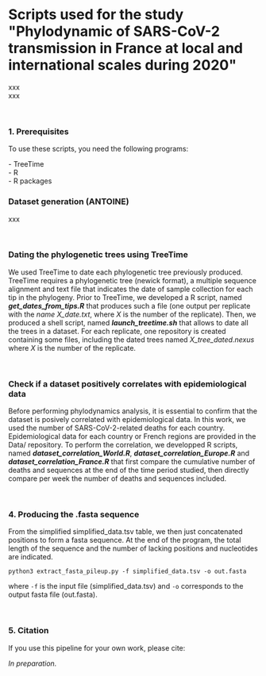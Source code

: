 # Scripts used for the study "Phylodynamic of SARS-CoV-2 transmission in France at local and international scales during 2020"
<p>xxx<br>
 xxx</p> <br>
<h3>1. Prerequisites</h3>
 <p>To use these scripts, you need the following programs:</p>
 <p>- TreeTime<br>
 - R<br>
 - R packages</p>
 <h3>Dataset generation (ANTOINE)</h3>
 <p>xxx</p>
 <br>
 <h3>Dating the phylogenetic trees using TreeTime</h3>
 <p> We used TreeTime to date each phylogenetic tree previously produced. TreeTime requires a phylogenetic tree (newick format), a multiple sequence alignment and text file that indicates the date of sample collection for each tip in the phylogeny. Prior to TreeTime, we developed a R script, named <i><b>get_dates_from_tips.R</b></i> that produces such a file (one output per replicate with the <i>name X_date.txt</i>, where <i>X</i> is the number of the replicate). Then, we produced a shell script, named <i><b>launch_treetime.sh</b></i> that allows to date all the trees in a dataset. For each replicate, one repository is created containing some files, including the dated trees named <i>X_tree_dated.nexus</i> where <i>X</i> is the number of the replicate. </p>
 <br>
 <h3>Check if a dataset positively correlates with epidemiological data</h3>
 <p>Before performing phylodynamics analysis, it is essential to confirm that the dataset is posively correlated with epidemiological data. In this work, we used the number of SARS-CoV-2-related deaths for each country. Epidemiological data for each country or French regions are provided in the Data/ repository. To perform the correlation, we developped R scripts, named <i><b>dataset_correlation_World.R</b></i>, <i><b>dataset_correlation_Europe.R</b></i> and <i><b>dataset_correlation_France.R</b></i> that first compare the cumulative number of deaths and sequences at the end of the time period studied, then directly compare per week the number of deaths and sequences included.
</p>
 <br>
 <h3>4. Producing the .fasta sequence</h3>
 <p>From the simplified simplified_data.tsv table, we then just concatenated positions to form a fasta sequence. At the end of the program, the total length of the sequence and the number of lacking positions and nucleotides are indicated.</p>
  <p><code>python3 extract_fasta_pileup.py -f simplified_data.tsv -o out.fasta</code></p>
  <p>where <code>-f</code> is the input file (simplified_data.tsv) and <code>-o</code> corresponds to the output fasta file (out.fasta).</p>
  <br>
 <h3>5. Citation</h3>
 <p>If you use this pipeline for your own work, please cite:</p>
 <p><i>In preparation.</i></p>

